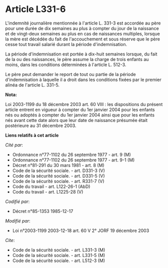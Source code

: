 # Article L331-6

L'indemnité journalière mentionnée à l'article L. 331-3 est accordée au père pour une durée de dix semaines au plus à compter
du jour de la naissance et de vingt-deux semaines au plus en cas de naissances multiples, lorsque la mère est décédée du fait
de l'accouchement et sous réserve que le père cesse tout travail salarié durant la période d'indemnisation.

La période d'indemnisation est portée à dix-huit semaines lorsque, du fait de la ou des naissances, le père assume la charge
de trois enfants au moins, dans les conditions déterminées à l'article L. 512-3.

Le père peut demander le report de tout ou partie de la période d'indemnisation à laquelle il a droit dans les conditions
fixées par le premier alinéa de l'article L. 331-5.

**Nota:**

Loi 2003-1199 du 18 décembre 2003 art. 60 VIII : les dispositions du présent article entrent en vigueur à compter du 1er
janvier 2004 pour les enfants nés ou adoptés à compter du 1er janvier 2004 ainsi que pour les enfants nés avant cette date
alors que leur date de naissance présumée était postérieure au 31 décembre 2003.

**Liens relatifs à cet article**

_Cité par_:

  - Ordonnance n°77-1102 du 26 septembre 1977 - art. 9 (M)
  - Ordonnance n°77-1102 du 26 septembre 1977 - art. 9-1 (M)
  - Décret n°81-291 du 30 mars 1981 - art. 8 (M)
  - Code de la sécurité sociale. - art. D331-3 (V)
  - Code de la sécurité sociale. - art. D331-5 (V)
  - Code de la sécurité sociale. - art. R331-7 (V)
  - Code du travail - art. L122-26-1 (AbD)
  - Code du travail - art. L1225-28 (V)

_Codifié par_:

  - Décret n°85-1353 1985-12-17

_Modifié par_:

  - Loi n°2003-1199 2003-12-18 art. 60 V 2° JORF 19 décembre 2003

_Cite_:

  - Code de la sécurité sociale. - art. L331-3 (M)
  - Code de la sécurité sociale. - art. L331-5 (M)
  - Code de la sécurité sociale. - art. L512-3 (M)
